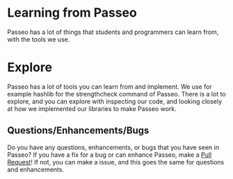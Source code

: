 # Learning from Passeo

Passeo has a lot of things that students and programmers can learn from, with the tools we use.


# Explore

Passeo has a lot of tools you can learn from and implement. We use for example hashlib for the strengthcheck command of Passeo. There is a lot to explore, and you can explore with inspecting our code, and looking closely at how we implemented our libraries to make Passeo work.


## Questions/Enhancements/Bugs

Do you have any questions, enhancements, or bugs that you have seen in Passeo? If you have a fix for a bug or can enhance Passeo, make a [Pull Request](https://github.com/ArjunSharda/Passeo/pulls)! If not, you can make a issue, and this goes the same for questions and enhancements.

